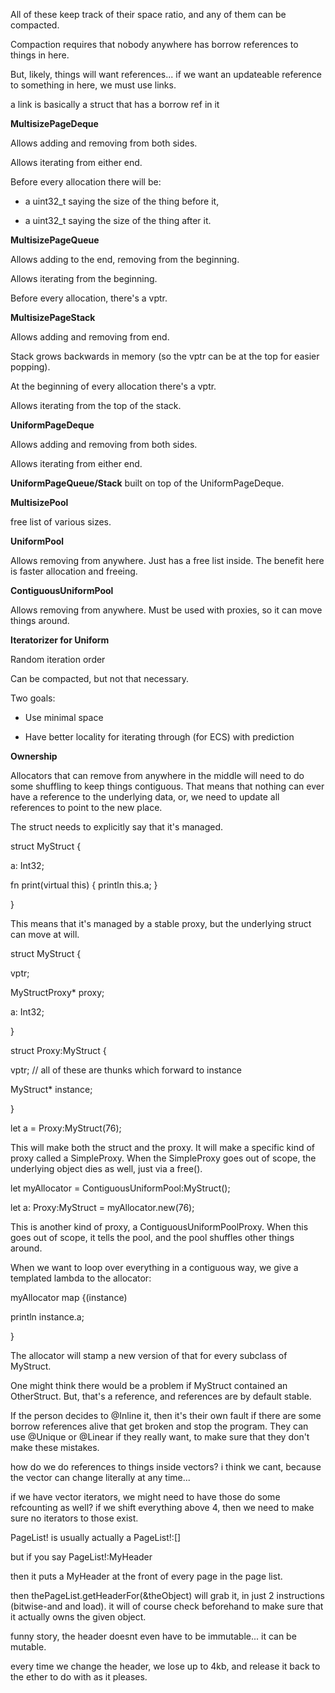 All of these keep track of their space ratio, and any of them can be
compacted.

Compaction requires that nobody anywhere has borrow references to things
in here.

But, likely, things will want references... if we want an updateable
reference to something in here, we must use links.

a link is basically a struct that has a borrow ref in it

**MultisizePageDeque**

Allows adding and removing from both sides.

Allows iterating from either end.

Before every allocation there will be:

-   a uint32_t saying the size of the thing before it,

-   a uint32_t saying the size of the thing after it.

**MultisizePageQueue**

Allows adding to the end, removing from the beginning.

Allows iterating from the beginning.

Before every allocation, there's a vptr.

**MultisizePageStack**

Allows adding and removing from end.

Stack grows backwards in memory (so the vptr can be at the top for
easier popping).

At the beginning of every allocation there's a vptr.

Allows iterating from the top of the stack.

**UniformPageDeque**

Allows adding and removing from both sides.

Allows iterating from either end.

**UniformPageQueue/Stack** built on top of the UniformPageDeque.

**MultisizePool**

free list of various sizes.

**UniformPool**

Allows removing from anywhere. Just has a free list inside. The benefit
here is faster allocation and freeing.

**ContiguousUniformPool**

Allows removing from anywhere. Must be used with proxies, so it can move
things around.

**Iteratorizer for Uniform**

Random iteration order

Can be compacted, but not that necessary.

Two goals:

-   Use minimal space

-   Have better locality for iterating through (for ECS) with prediction

**Ownership**

Allocators that can remove from anywhere in the middle will need to do
some shuffling to keep things contiguous. That means that nothing can
ever have a reference to the underlying data, or, we need to update all
references to point to the new place.

The struct needs to explicitly say that it's managed.

struct MyStruct {

a: Int32;

fn print(virtual this) { println this.a; }

}

This means that it's managed by a stable proxy, but the underlying
struct can move at will.

struct MyStruct {

vptr;

MyStructProxy\* proxy;

a: Int32;

}

struct Proxy:MyStruct {

vptr; // all of these are thunks which forward to instance

MyStruct\* instance;

}

let a = Proxy:MyStruct(76);

This will make both the struct and the proxy. It will make a specific
kind of proxy called a SimpleProxy. When the SimpleProxy goes out of
scope, the underlying object dies as well, just via a free().

let myAllocator = ContiguousUniformPool:MyStruct();

let a: Proxy:MyStruct = myAllocator.new(76);

This is another kind of proxy, a ContiguousUniformPoolProxy. When this
goes out of scope, it tells the pool, and the pool shuffles other things
around.

When we want to loop over everything in a contiguous way, we give a
templated lambda to the allocator:

myAllocator map {(instance)

println instance.a;

}

The allocator will stamp a new version of that for every subclass of
MyStruct.

One might think there would be a problem if MyStruct contained an
OtherStruct. But, that's a reference, and references are by default
stable.

If the person decides to \@Inline it, then it's their own fault if there
are some borrow references alive that get broken and stop the program.
They can use \@Unique or \@Linear if they really want, to make sure that
they don't make these mistakes.

how do we do references to things inside vectors? i think we cant,
because the vector can change literally at any time\...

if we have vector iterators, we might need to have those do some
refcounting as well? if we shift everything above 4, then we need to
make sure no iterators to those exist.

PageList! is usually actually a PageList!:\[\]

but if you say PageList!:MyHeader

then it puts a MyHeader at the front of every page in the page list.

then thePageList.getHeaderFor(&theObject) will grab it, in just 2
instructions (bitwise-and and load). it will of course check beforehand
to make sure that it actually owns the given object.

funny story, the header doesnt even have to be immutable\... it can be
mutable.

every time we change the header, we lose up to 4kb, and release it back
to the ether to do with as it pleases.
